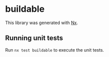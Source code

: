 # buildable

This library was generated with [Nx](https://nx.dev).

## Running unit tests

Run `nx test buildable` to execute the unit tests.
